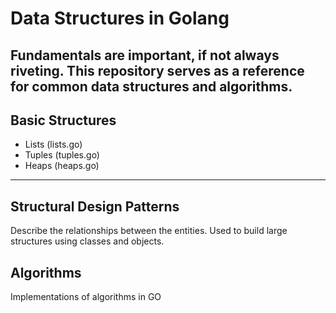 # Data Structures in Golang
Fundamentals are important, if not always riveting.  This repository serves as a reference for common data structures and algorithms.
--

## Basic Structures
- Lists (lists.go)
- Tuples (tuples.go)
- Heaps (heaps.go)
---
## Structural Design Patterns
Describe the relationships between the entities.  Used to build large structures using classes and objects.   

## Algorithms
Implementations of algorithms in GO